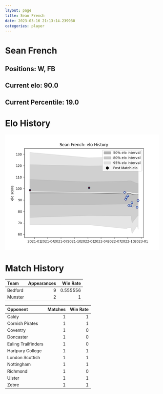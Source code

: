```yaml
---  
layout: page  
title: Sean French  
date: 2023-03-16 21:13:14.239930  
categories: player  
---
```

# Sean French

## Positions: W, FB

## Current elo: 90.0

## Current Percentile: 19.0

# Elo History


![elo history](history_SeanFrench.png)
# Match History


| Team    |   Appearances |   Win Rate |
|:--------|--------------:|-----------:|
| Bedford |             9 |   0.555556 |
| Munster |             2 |   1        |

| Opponent            |   Matches |   Win Rate |
|:--------------------|----------:|-----------:|
| Caldy               |         1 |          1 |
| Cornish Pirates     |         1 |          1 |
| Coventry            |         1 |          0 |
| Doncaster           |         1 |          0 |
| Ealing Trailfinders |         1 |          0 |
| Hartpury College    |         1 |          1 |
| London Scottish     |         1 |          1 |
| Nottingham          |         1 |          1 |
| Richmond            |         1 |          0 |
| Ulster              |         1 |          1 |
| Zebre               |         1 |          1 |